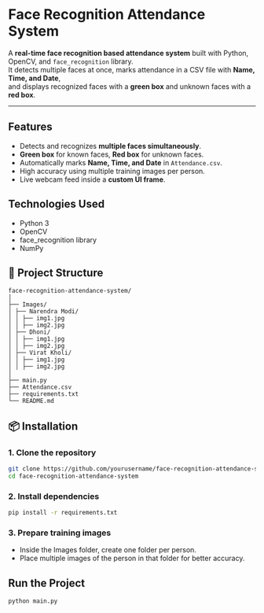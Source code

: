 # Face Recognition Attendance System

A **real-time face recognition based attendance system** built with Python, OpenCV, and `face_recognition` library.  
It detects multiple faces at once, marks attendance in a CSV file with **Name, Time, and Date**,  
and displays recognized faces with a **green box** and unknown faces with a **red box**.

---

##  Features
- Detects and recognizes **multiple faces simultaneously**.
- **Green box** for known faces, **Red box** for unknown faces.
- Automatically marks **Name, Time, and Date** in `Attendance.csv`.
- High accuracy using multiple training images per person.
- Live webcam feed inside a **custom UI frame**.

## Technologies Used
- Python 3
- OpenCV
- face_recognition library
- NumPy

## 📂 Project Structure
```
face-recognition-attendance-system/
│
├── Images/ 
│ ├── Narendra Modi/
│ │ ├── img1.jpg
│ │ ├── img2.jpg
│ ├── Dhoni/
│ │ ├── img1.jpg
│ │ ├── img2.jpg
│ ├── Virat Kholi/
│ │ ├── img1.jpg
│ │ ├── img2.jpg
│
├── main.py 
├── Attendance.csv 
├── requirements.txt 
└── README.md 
```
## 📦 Installation

### 1. Clone the repository
```bash
git clone https://github.com/yourusername/face-recognition-attendance-system.git
cd face-recognition-attendance-system 
```

### 2. Install dependencies
```bash
pip install -r requirements.txt
```
### 3. Prepare training images
- Inside the Images folder, create one folder per person.
- Place multiple images of the person in that folder for better accuracy.

## Run the Project
```bash
python main.py
```
